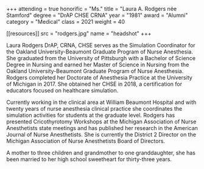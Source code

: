 +++
attending = true
honorific = "Ms."
title     = "Laura A. Rodgers née Stamford"
degree    = "DrAP CHSE CRNA"
year      = "1981"
award     = "Alumni"
category  = "Medical"
class     = 2021
weight    = 40

[[resources]]
  src  = "rodgers.jpg"
  name = "headshot"
+++

Laura Rodgers DrAP, CRNA, CHSE serves as the Simulation Coordinator for the Oakland University-Beaumont Graduate Program of Nurse Anesthesia. She graduated from the University of Pittsburgh with a Bachelor of Science Degree in Nursing and earned her Master of Science in Nursing from the Oakland University-Beaumont Graduate Program of Nurse Anesthesia. Rodgers completed her Doctorate of Anesthesia Practice at the University of Michigan in 2017. She obtained her CHSE in 2018, a certification for educators focused on healthcare simulation.

Currently working in the clinical area at William Beaumont Hospital and with twenty years of nurse anesthesia clinical practice she coordinates the simulation activities for students at the graduate level. Rodgers has presented Cricothyrotomy Workshops at the Michigan Association of Nurse Anesthetists state meetings and has published her research in the American Journal of Nurse Anesthetists. She is currently the District 2 Director on the Michigan Association of Nurse Anesthetists Board of Directors.

A mother to three children and grandmother to one granddaughter, she has been married to her high school sweetheart for thirty-three years.
